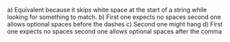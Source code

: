 a) Equivalent because it skips white space at the start of a string while looking for something to match. 
b) First one expects no spaces second one allows optional spaces before the dashes
c) Second one might hang
d) First one expects no spaces second one allows optional spaces after the comma 
